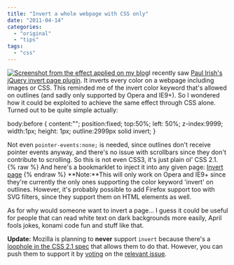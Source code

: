 ```yaml
---
title: "Invert a whole webpage with CSS only"
date: "2011-04-14"
categories:
  - "original"
  - "tips"
tags:
  - "css"
---
```


[![](http://lea.verou.me/wp-content/uploads/2011/04/Screen-shot-2011-04-14-at-22.24.18--300x199.png "Screenshot from the effect applied on my blog")](http://lea.verou.me/wp-content/uploads/2011/04/Screen-shot-2011-04-14-at-22.24.18-.png)I recently saw [Paul Irish's jQuery invert page plugin](https://gist.github.com/373253). It inverts every color on a webpage including images or CSS. This reminded me of the invert color keyword that's allowed on outlines (and sadly only supported by Opera and IE9+). So I wondered how it could be exploited to achieve the same effect through CSS alone. Turned out to be quite simple actually:

body:before {
	content:"";
	position:fixed;
	top:50%; left: 50%;
	z-index:9999;
	width:1px; height: 1px;
	outline:2999px solid invert;
}

Not even `pointer-events:none;` is needed, since outlines don't receive pointer events anyway, and there's no issue with scrollbars since they don't contribute to scrolling. So this is not even CSS3, it's just plain ol' CSS 2.1.
{% raw %}
And here's a bookmarklet to inject it into any given page: [Invert page](javascript:(function(){var%20style=document.createElement('style');style.innerHTML='body:before%20{%20content:%22%22;%20position:fixed;%20top:50%25;%20left:50%25;%20z-index:9999;%20width:1px;%20height:%201px;%20outline:2999px%20solid%20invert;%20}';document.body.appendChild(style)})();)
{% endraw %}
**Note:**This will only work on Opera and IE9+ since they're currently the only ones supporting the color keyword 'invert' on outlines. However, it's probably possible to add Firefox support too with SVG filters, since they support them on HTML elements as well.

As for why would someone want to invert a page... I guess it could be useful for people that can read white text on dark backgrounds more easily, April fools jokes, konami code fun and stuff like that.

**Update:** Mozilla is planning to **never** support `invert` because there's a [loophole in the CSS 2.1 spec](http://www.w3.org/TR/CSS21/ui.html#propdef-outline-color) that allows them to do that. However, you can push them to support it by [voting](https://bugzilla.mozilla.org/votes.cgi?action=show_user&bug_id=359497#vote_359497) on the [relevant issue](https://bugzilla.mozilla.org/show_bug.cgi?id=359497).
